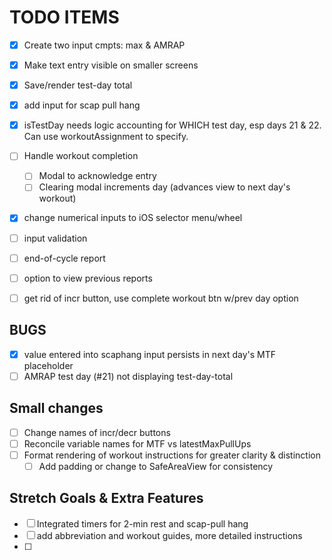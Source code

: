 # TODO ITEMS

- [x] Create two input cmpts: max & AMRAP
- [x] Make text entry visible on smaller screens
- [x] Save/render test-day total
- [x] add input for scap pull hang
- [x] isTestDay needs logic accounting for WHICH test day, esp days 21 & 22. Can use workoutAssignment to specify.
- [ ] Handle workout completion
  - [ ] Modal to acknowledge entry
  - [ ] Clearing modal increments day (advances view to next day's workout)
- [x] change numerical inputs to iOS selector menu/wheel
- [ ] input validation
- [ ] end-of-cycle report
- [ ] option to view previous reports
- [ ] get rid of incr button, use complete workout btn w/prev day option


## BUGS

- [x] value entered into scaphang input persists in next day's MTF placeholder
- [ ] AMRAP test day (#21) not displaying test-day-total

## Small changes

- [ ] Change names of incr/decr buttons
- [ ] Reconcile variable names for MTF vs latestMaxPullUps
- [ ] Format rendering of workout instructions for greater clarity & distinction
  - [ ] Add padding or change to SafeAreaView for consistency

## Stretch Goals & Extra Features

- [ ] Integrated timers for 2-min rest and scap-pull hang
- [ ] add abbreviation and workout guides, more detailed instructions
- [ ]
